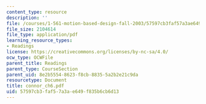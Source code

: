 ```yaml
---
content_type: resource
description: ''
file: /courses/1-561-motion-based-design-fall-2003/57597cb3faf57a3ae649f835b6cb6d13_connor_ch6.pdf
file_size: 2104614
file_type: application/pdf
learning_resource_types:
- Readings
license: https://creativecommons.org/licenses/by-nc-sa/4.0/
ocw_type: OCWFile
parent_title: Readings
parent_type: CourseSection
parent_uid: 8e2b5554-8623-f8cb-8835-5a2b2e21c9da
resourcetype: Document
title: connor_ch6.pdf
uid: 57597cb3-faf5-7a3a-e649-f835b6cb6d13
---
```

